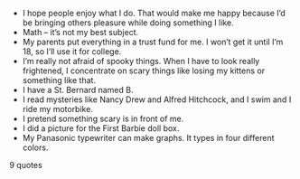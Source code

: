  - I hope people enjoy what I do. That would make me happy because I’d be bringing others pleasure while doing something I like.
 - Math – it’s not my best subject.
 - My parents put everything in a trust fund for me. I won’t get it until I’m 18, so I’ll use it for college.
 - I’m really not afraid of spooky things. When I have to look really frightened, I concentrate on scary things like losing my kittens or something like that.
 - I have a St. Bernard named B.
 - I read mysteries like Nancy Drew and Alfred Hitchcock, and I swim and I ride my motorbike.
 - I pretend something scary is in front of me.
 - I did a picture for the First Barbie doll box.
 - My Panasonic typewriter can make graphs. It types in four different colors.

9 quotes